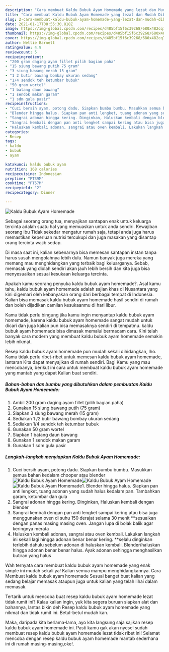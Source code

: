 ```yaml
---
description: "Cara membuat Kaldu Bubuk Ayam Homemade yang lezat dan Mudah Dibuat"
title: "Cara membuat Kaldu Bubuk Ayam Homemade yang lezat dan Mudah Dibuat"
slug: 2-cara-membuat-kaldu-bubuk-ayam-homemade-yang-lezat-dan-mudah-dibuat
date: 2021-01-17T08:55:30.818Z
image: https://img-global.cpcdn.com/recipes/d485bf15f6c39268/680x482cq70/kaldu-bubuk-ayam-homemade-foto-resep-utama.jpg
thumbnail: https://img-global.cpcdn.com/recipes/d485bf15f6c39268/680x482cq70/kaldu-bubuk-ayam-homemade-foto-resep-utama.jpg
cover: https://img-global.cpcdn.com/recipes/d485bf15f6c39268/680x482cq70/kaldu-bubuk-ayam-homemade-foto-resep-utama.jpg
author: Nettie Barnett
ratingvalue: 4.9
reviewcount: 5
recipeingredient:
- "200 gram daging ayam fillet pilih bagian paha"
- "15 siung bawang putih 75 gram"
- "3 siung bawang merah 15 gram"
- "1 2 butir bawang bombay ukuran sedang"
- "1/4 sendok teh ketumbar bubuk"
- "50 gram wortel"
- "1 batang daun bawang"
- "1 sendok makan garam"
- "1 sdm gula pasir"
recipeinstructions:
- "Cuci bersih ayam, potong dadu. Siapkan bumbu bumbu. Masukkan semua bahan kedalam chooper atau blender"
- "Blender hingga halus. Siapkan pan anti lengket, tuang adonan yang sudah halus kedalam pan. Tambahkan garam, ketumbar dan gula"
- "Sangrai adonan hingga kering. Dinginkan, Haluskan kembali dengan blender"
- "Sangrai kembali dengan pan anti lengket sampai kering atau bisa juga menggunakan oven di suhu 150 derajat selama 30 menit **sesuaikan dengan panas masing masing oven. Jangan lupa di bolak balik agar keringnya merata"
- "Haluskan kembali adonan, sangrai atau oven kembali. Lakukan langkah ini sekali lagi hingga adonan benar benar kering. **selalu dinginkan terlebih dahulu sebelum adonan di haluskan kembali. Blender/haluskan hingga adonan benar benar halus. Ayak adonan sehingga menghasilkan butiran yang halus"
categories:
- Resep
tags:
- kaldu
- bubuk
- ayam

katakunci: kaldu bubuk ayam 
nutrition: 168 calories
recipecuisine: Indonesian
preptime: "PT39M"
cooktime: "PT57M"
recipeyield: "2"
recipecategory: Dinner

---
```



![Kaldu Bubuk Ayam Homemade](https://img-global.cpcdn.com/recipes/d485bf15f6c39268/680x482cq70/kaldu-bubuk-ayam-homemade-foto-resep-utama.jpg)

Sebagai seorang orang tua, menyajikan santapan enak untuk keluarga tercinta adalah suatu hal yang memuaskan untuk anda sendiri. Kewajiban seorang ibu Tidak sekedar mengatur rumah saja, tetapi anda juga harus memastikan keperluan nutrisi tercukupi dan juga masakan yang disantap orang tercinta wajib sedap.

Di masa  saat ini, kalian sebenarnya bisa memesan santapan instan tanpa harus susah mengolahnya lebih dulu. Namun banyak juga mereka yang memang mau menghidangkan yang terbaik bagi keluarganya. Sebab, memasak yang diolah sendiri akan jauh lebih bersih dan kita juga bisa menyesuaikan sesuai kesukaan keluarga tercinta. 



Apakah kamu seorang penyuka kaldu bubuk ayam homemade?. Asal kamu tahu, kaldu bubuk ayam homemade adalah sajian khas di Nusantara yang kini digemari oleh kebanyakan orang dari berbagai tempat di Indonesia. Kalian bisa memasak kaldu bubuk ayam homemade hasil sendiri di rumah dan boleh dijadikan camilan kesukaanmu di hari libur.

Kamu tidak perlu bingung jika kamu ingin menyantap kaldu bubuk ayam homemade, karena kaldu bubuk ayam homemade sangat mudah untuk dicari dan juga kalian pun bisa memasaknya sendiri di tempatmu. kaldu bubuk ayam homemade bisa dimasak memalui bermacam cara. Kini telah banyak cara modern yang membuat kaldu bubuk ayam homemade semakin lebih nikmat.

Resep kaldu bubuk ayam homemade pun mudah sekali dihidangkan, lho. Kamu tidak perlu ribet-ribet untuk memesan kaldu bubuk ayam homemade, lantaran Kita dapat menyajikan di rumah sendiri. Bagi Kamu yang mau mencobanya, berikut ini cara untuk membuat kaldu bubuk ayam homemade yang mantab yang dapat Kalian buat sendiri.

<!--inarticleads1-->

##### Bahan-bahan dan bumbu yang dibutuhkan dalam pembuatan Kaldu Bubuk Ayam Homemade:

1. Ambil 200 gram daging ayam fillet (pilih bagian paha)
1. Gunakan 15 siung bawang putih (75 gram)
1. Siapkan 3 siung bawang merah (15 gram)
1. Sediakan 1 /2 butir bawang bombay ukuran sedang
1. Sediakan 1/4 sendok teh ketumbar bubuk
1. Gunakan 50 gram wortel
1. Siapkan 1 batang daun bawang
1. Gunakan 1 sendok makan garam
1. Gunakan 1 sdm gula pasir




<!--inarticleads2-->

##### Langkah-langkah menyiapkan Kaldu Bubuk Ayam Homemade:

1. Cuci bersih ayam, potong dadu. Siapkan bumbu bumbu. Masukkan semua bahan kedalam chooper atau blender
<img src="https://img-global.cpcdn.com/steps/c49bb37cf24e8c92/160x128cq70/kaldu-bubuk-ayam-homemade-langkah-memasak-1-foto.jpg" alt="Kaldu Bubuk Ayam Homemade"><img src="https://img-global.cpcdn.com/steps/4bbea7062b9bd230/160x128cq70/kaldu-bubuk-ayam-homemade-langkah-memasak-1-foto.jpg" alt="Kaldu Bubuk Ayam Homemade"><img src="https://img-global.cpcdn.com/steps/7a8fe3efe3bb6cfe/160x128cq70/kaldu-bubuk-ayam-homemade-langkah-memasak-1-foto.jpg" alt="Kaldu Bubuk Ayam Homemade">1. Blender hingga halus. Siapkan pan anti lengket, tuang adonan yang sudah halus kedalam pan. Tambahkan garam, ketumbar dan gula
1. Sangrai adonan hingga kering. Dinginkan, Haluskan kembali dengan blender
1. Sangrai kembali dengan pan anti lengket sampai kering atau bisa juga menggunakan oven di suhu 150 derajat selama 30 menit **sesuaikan dengan panas masing masing oven. Jangan lupa di bolak balik agar keringnya merata
1. Haluskan kembali adonan, sangrai atau oven kembali. Lakukan langkah ini sekali lagi hingga adonan benar benar kering. **selalu dinginkan terlebih dahulu sebelum adonan di haluskan kembali. Blender/haluskan hingga adonan benar benar halus. Ayak adonan sehingga menghasilkan butiran yang halus




Wah ternyata cara membuat kaldu bubuk ayam homemade yang enak simple ini mudah sekali ya! Kalian semua mampu menghidangkannya. Cara Membuat kaldu bubuk ayam homemade Sesuai banget buat kalian yang sedang belajar memasak ataupun juga untuk kalian yang telah lihai dalam memasak.

Tertarik untuk mencoba buat resep kaldu bubuk ayam homemade lezat tidak rumit ini? Kalau kalian ingin, yuk kita segera buruan siapkan alat dan bahannya, lantas bikin deh Resep kaldu bubuk ayam homemade yang nikmat dan tidak rumit ini. Betul-betul mudah kan. 

Maka, daripada kita berlama-lama, ayo kita langsung saja sajikan resep kaldu bubuk ayam homemade ini. Pasti kamu gak akan nyesel sudah membuat resep kaldu bubuk ayam homemade lezat tidak ribet ini! Selamat mencoba dengan resep kaldu bubuk ayam homemade mantab sederhana ini di rumah masing-masing,oke!.

